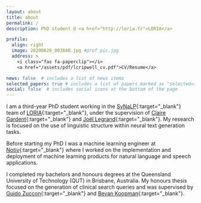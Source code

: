 ```yaml
---
layout: about
title: about
permalink: /
description: PhD student @ <a href="http://loria.fr">LORIA</a>

profile:
  align: right
  image: 20200620_093848.jpg #prof_pic.jpg
  address: >
    <i class="fas fa-paperclip"></i>
    <a href="/assets/pdf/lcripwell_cv.pdf">CV/Resume</a>

news: false  # includes a list of news items
selected_papers: true # includes a list of papers marked as "selected={true}"
social: false  # includes social icons at the bottom of the page
---
```


I am a third-year PhD student working in the [SyNaLP](https://synalp.loria.fr/){:target="\_blank"} team of [LORIA](https://loria.fr/){:target="\_blank"}, under the supervision of [Claire Gardent](https://members.loria.fr/CGardent/){:target="\_blank"} and [Joël Legrand](http://joel-legrand.fr/hugo/){:target="\_blank"}. My research is focused on the use of linguistic structure within neural text generation tasks.

Before starting my PhD I was a machine learning engineer at [Notiv](http://notiv.com){:target="\_blank"} where I worked on the implementation and deployment of machine learning products for natural language and speech applications.

I completed my bachelors and honours degrees at the Queensland University of Technology (QUT) in Brisbane, Australia. My honours thesis focused on the generation of clinical search queries and was supervised by [Guido Zuccon](http://ielab.io/people/guido-zuccon.html){:target="\_blank"} and [Bevan Koopman](http://koopman.id.au/){:target="\_blank"}.
